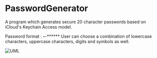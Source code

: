 # PasswordGenerator
 
 A program which generates secure 20 character passwords based on iCloud's Keychain Access model.
 
 Password format : ******-******-******
 User can choose a combination of lowercase characters, uppercase characters, digits and symbols as well.
 
![UML](https://user-images.githubusercontent.com/63100608/120640435-1ca76800-c490-11eb-90d5-2846ba069b81.png)
